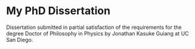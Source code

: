 My PhD Dissertation
================

Dissertation submitted in partial satisfaction of the requirements for the degree Doctor of Philosophy in Physics by Jonathan Kasuke Guiang at UC San Diego. 
